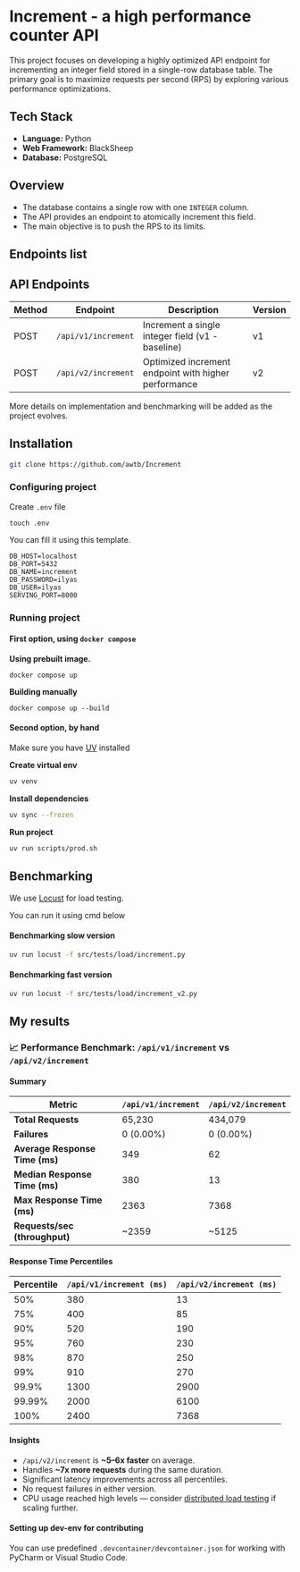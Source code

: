 # Increment - a high performance counter API
This project focuses on developing a highly optimized API endpoint for incrementing an integer field stored in a single-row database table. The primary goal is to maximize requests per second (RPS) by exploring various performance optimizations.

## Tech Stack

- **Language:** Python  
- **Web Framework:** BlackSheep  
- **Database:** PostgreSQL  

## Overview

- The database contains a single row with one `INTEGER` column.  
- The API provides an endpoint to atomically increment this field.  
- The main objective is to push the RPS to its limits.  

## Endpoints list
## API Endpoints

| Method | Endpoint            | Description                                      | Version |
|--------|---------------------|--------------------------------------------------|---------|
| POST   | `/api/v1/increment`  | Increment a single integer field (v1 - baseline) | v1      |
| POST   | `/api/v2/increment`  | Optimized increment endpoint with higher performance | v2  |

More details on implementation and benchmarking will be added as the project evolves.

## Installation
```bash
git clone https://github.com/awtb/Increment
```

### Configuring project
Create `.env` file
```
touch .env
```

You can fill it using this template.
```dotenv
DB_HOST=localhost
DB_PORT=5432
DB_NAME=increment
DB_PASSWORD=ilyas
DB_USER=ilyas
SERVING_PORT=8000
```


### Running project
#### First option, using `docker compose`


**Using prebuilt image.**
```
docker compose up
```
**Building manually**
```
docker compose up --build
```

#### Second option, by hand

Make sure you have [UV](https://docs.astral.sh/uv/) installed

**Create virtual env**
```bash
uv venv 
```
**Install dependencies**
```bash
uv sync --frozen
```

**Run project**
```bash
uv run scripts/prod.sh
```

## Benchmarking 

We use [Locust](https://locust.io/) for load testing.  

You can run it using cmd below

#### Benchmarking slow version
```bash
uv run locust -f src/tests/load/increment.py
```

#### Benchmarking fast version
```bash
uv run locust -f src/tests/load/increment_v2.py
```

## My results
### 📈 Performance Benchmark: `/api/v1/increment` vs `/api/v2/increment`

#### Summary

| Metric                         | `/api/v1/increment` | `/api/v2/increment` |
|-------------------------------|---------------------|---------------------|
| **Total Requests**            | 65,230              | 434,079             |
| **Failures**                  | 0 (0.00%)           | 0 (0.00%)           |
| **Average Response Time (ms)**| 349                 | 62                  |
| **Median Response Time (ms)** | 380                 | 13                  |
| **Max Response Time (ms)**    | 2363                | 7368                |
| **Requests/sec (throughput)** | ~2359               | ~5125               |

#### Response Time Percentiles

| Percentile | `/api/v1/increment (ms)` | `/api/v2/increment (ms)` |
|------------|---------------------------|---------------------------|
| 50%        | 380                       | 13                        |
| 75%        | 400                       | 85                        |
| 90%        | 520                       | 190                       |
| 95%        | 760                       | 230                       |
| 98%        | 870                       | 250                       |
| 99%        | 910                       | 270                       |
| 99.9%      | 1300                      | 2900                      |
| 99.99%     | 2000                      | 6100                      |
| 100%       | 2400                      | 7368                      |

#### Insights

- `/api/v2/increment` is **~5–6x faster** on average.
- Handles **~7x more requests** during the same duration.
- Significant latency improvements across all percentiles.
- No request failures in either version.
- CPU usage reached high levels — consider [distributed load testing](https://docs.locust.io/en/stable/running-distributed.html) if scaling further.

#### Setting up dev-env for contributing
You can use predefined `.devcontainer/devcontainer.json` for working with PyCharm or Visual Studio Code.
